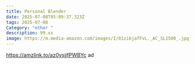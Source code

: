 ```yaml
---
title: Personal Blender
date: 2025-07-08T05:09:37.323Z
tags: 2025-07-08
Category: "other "
description: 99.xx
image: https://m.media-amazon.com/images/I/81zi6jafFvL._AC_SL1500_.jpg
---
```

https://amzlink.to/az0ysjjfPWBYc ad